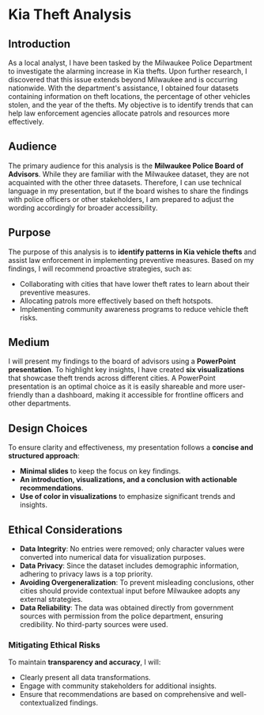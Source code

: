 # Kia Theft Analysis  

## Introduction  
As a local analyst, I have been tasked by the Milwaukee Police Department to investigate the alarming increase in Kia thefts. Upon further research, I discovered that this issue extends beyond Milwaukee and is occurring nationwide. With the department's assistance, I obtained four datasets containing information on theft locations, the percentage of other vehicles stolen, and the year of the thefts. My objective is to identify trends that can help law enforcement agencies allocate patrols and resources more effectively.  

## Audience  
The primary audience for this analysis is the **Milwaukee Police Board of Advisors**. While they are familiar with the Milwaukee dataset, they are not acquainted with the other three datasets. Therefore, I can use technical language in my presentation, but if the board wishes to share the findings with police officers or other stakeholders, I am prepared to adjust the wording accordingly for broader accessibility.  

## Purpose  
The purpose of this analysis is to **identify patterns in Kia vehicle thefts** and assist law enforcement in implementing preventive measures. Based on my findings, I will recommend proactive strategies, such as:  
- Collaborating with cities that have lower theft rates to learn about their preventive measures.  
- Allocating patrols more effectively based on theft hotspots.  
- Implementing community awareness programs to reduce vehicle theft risks.  

## Medium  
I will present my findings to the board of advisors using a **PowerPoint presentation**. To highlight key insights, I have created **six visualizations** that showcase theft trends across different cities. A PowerPoint presentation is an optimal choice as it is easily shareable and more user-friendly than a dashboard, making it accessible for frontline officers and other departments.  

## Design Choices  
To ensure clarity and effectiveness, my presentation follows a **concise and structured approach**:  
- **Minimal slides** to keep the focus on key findings.  
- **An introduction, visualizations, and a conclusion with actionable recommendations**.  
- **Use of color in visualizations** to emphasize significant trends and insights.  

## Ethical Considerations  
- **Data Integrity**: No entries were removed; only character values were converted into numerical data for visualization purposes.  
- **Data Privacy**: Since the dataset includes demographic information, adhering to privacy laws is a top priority.  
- **Avoiding Overgeneralization**: To prevent misleading conclusions, other cities should provide contextual input before Milwaukee adopts any external strategies.  
- **Data Reliability**: The data was obtained directly from government sources with permission from the police department, ensuring credibility. No third-party sources were used.  

### **Mitigating Ethical Risks**  
To maintain **transparency and accuracy**, I will:  
- Clearly present all data transformations.  
- Engage with community stakeholders for additional insights.  
- Ensure that recommendations are based on comprehensive and well-contextualized findings.  
